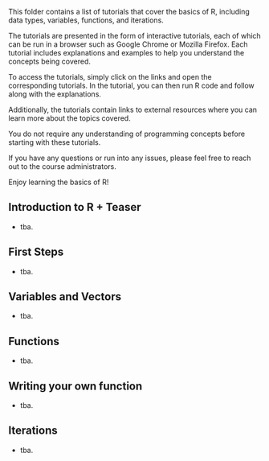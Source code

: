 This folder contains a list of tutorials that cover the basics of R, including data types, variables, functions, and iterations.

The tutorials are presented in the form of interactive tutorials, each of which can be run in a browser such as Google Chrome or Mozilla Firefox. 
Each tutorial includes explanations and examples to help you understand the concepts being covered.

To access the tutorials, simply click on the links and open the corresponding tutorials. In the tutorial, you can then run R code and follow along with the explanations.

Additionally, the tutorials contain links to external resources where you can learn more about the topics covered.

You do not require any understanding of programming concepts before starting with these tutorials.

If you have any questions or run into any issues, please feel free to reach out to the course administrators.

Enjoy learning the basics of R!

## Introduction to R + Teaser

- tba.

## First Steps

- tba.

## Variables and Vectors

- tba.

## Functions

- tba.

## Writing your own function

- tba.

## Iterations

- tba.
